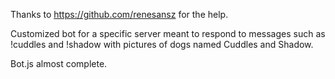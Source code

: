 Thanks to https://github.com/renesansz for the help.

Customized bot for a specific server meant to respond to messages such as !cuddles and !shadow with pictures of dogs named Cuddles and Shadow.

Bot.js almost complete.
